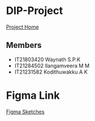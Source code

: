 # DIP-Project

[Project Home](https://github.com/It21803420-Kisura-WSP/DIP-Project)

## Members
- IT21803420 Waynath S.P.K
- IT21284502 Ilangamveera M M
- IT21231582 Kodithuwakku A K

# Figma Link
[Figma Sketches](https://www.figma.com/design/nWwZYm82RnNRin1Bv4ujT4/Untitled?node-id=0-1&t=r4Um195E2CGioQc3-1)

